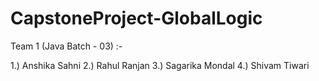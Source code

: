 # CapstoneProject-GlobalLogic

Team 1 (Java Batch - 03) :-

1.) Anshika Sahni
2.) Rahul Ranjan
3.) Sagarika Mondal
4.) Shivam Tiwari
